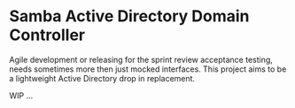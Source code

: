 # Samba Active Directory Domain Controller 

Agile development or releasing for the sprint review acceptance testing, needs sometimes more then just mocked interfaces. This project aims to be a lightweight Active Directory drop in replacement.

WIP ...
